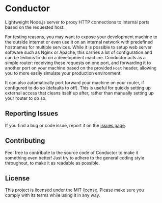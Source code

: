 # Conductor

Lightweight Node.js server to proxy HTTP connections to internal ports based on the requested host.

For testing reasons, you may want to expose your development machine to the outside internet or even use it on an internal network with predefined hostnames for multiple services. While it is possible to setup web server software such as Nginx or Apache, this carries a lot of configuration and can be tedious to do on a development machine. Conductor acts as a simple router: receiving these requests on one port, and forwarding it to another port on your machine based on the provided `Host` header, allowing you to more easily simulate your production environment.

It can also automatically port forward your machine on your router, if configured to do so (defaults to off). This is useful for quickly setting up external access that cleans itself up after, rather than manually setting up your router to do so.

## Reporting Issues

If you find a bug or code issue, report it on the [issues page](/issues).

## Contributing

Feel free to contribute to the source code of Conductor to make it something even better! Just try to adhere to the general coding style throughout, to make it as readable as possible.

## License

This project is licensed under the [MIT license](/LICENSE). Please make sure you comply with its terms while using it in any way.